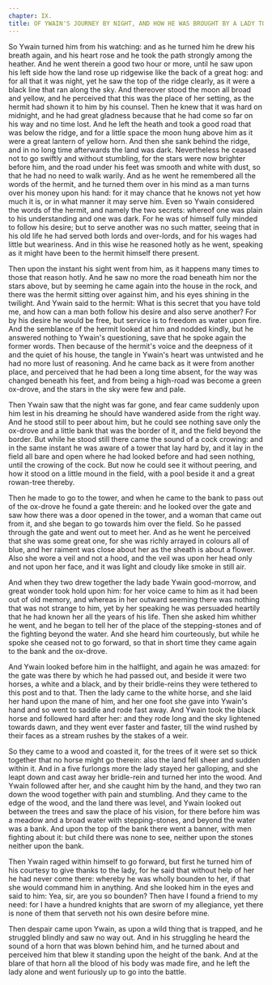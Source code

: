```yaml
---
chapter: IX.
title: OF YWAIN'S JOURNEY BY NIGHT, AND HOW HE WAS BROUGHT BY A LADY TO THE PLACE OF HIS VISION, AND SO LEFT HER.
---
```

So Ywain turned him from his watching: and as he turned him he drew his breath again, and his heart rose and he took the path strongly among the heather. And he went therein a good two hour or more, until he saw upon his left side how the land rose up ridgewise like the back of a great hog: and for all that it was night, yet he saw the top of the ridge clearly, as it were a black line that ran along the sky. And thereover stood the moon all broad and yellow, and he perceived that this was the place of her setting, as the hermit had shown it to him by his counsel. Then he knew that it was hard on midnight, and he had great gladness because that he had come so far on his way and no time lost. And he left the heath and took a good road that was below the ridge, and for a little space the moon hung above him as it were a great lantern of yellow horn. And then she sank behind the ridge, and in no long time afterwards the land was dark. Nevertheless he ceased not to go swiftly and without stumbling, for the stars were now brighter before him, and the road under his feet was smooth and white with dust, so that he had no need to walk warily. And as he went he remembered all the words of the hermit, and he turned them over in his mind as a man turns over his money upon his hand: for it may chance that he knows not yet how much it is, or in what manner it may serve him. Even so Ywain considered the words of the hermit, and namely the two secrets: whereof one was plain to his understanding and one was dark. For he was of himself fully minded to follow his desire; but to serve another was no such matter, seeing that in his old life he had served both lords and over-lords, and for his wages had little but weariness. And in this wise he reasoned hotly as he went, speaking as it might have been to the hermit himself there present.

Then upon the instant his sight went from him, as it happens many times to those that reason hotly. And he saw no more the road beneath him nor the stars above, but by seeming he came again into the house in the rock, and there was the hermit sitting over against him, and his eyes shining in the twilight. And Ywain said to the hermit: What is this secret that you have told me, and how can a man both follow his desire and also serve another? For by his desire he would be free, but service is to freedom as water upon fire. And the semblance of the hermit looked at him and nodded kindly, but he answered nothing to Ywain's questioning, save that he spoke again the former words. Then because of the hermit's voice and the deepness of it and the quiet of his house, the tangle in Ywain's heart was untwisted and he had no more lust of reasoning. And he came back as it were from another place, and perceived that he had been a long time absent, for the way was changed beneath his feet, and from being a high-road was become a green ox-drove, and the stars in the sky were few and pale.

Then Ywain saw that the night was far gone, and fear came suddenly upon him lest in his dreaming he should have wandered aside from the right way. And he stood still to peer about him, but he could see nothing save only the ox-drove and a little bank that was the border of it, and the field beyond the border. But while he stood still there came the sound of a cock crowing: and in the same instant he was aware of a tower that lay hard by, and it lay in the field all bare and open where he had looked before and had seen nothing, until the crowing of the cock. But now he could see it without peering, and how it stood on a little mound in the field, with a pool beside it and a great rowan-tree thereby.

Then he made to go to the tower, and when he came to the bank to pass out of the ox-drove he found a gate therein: and he looked over the gate and saw how there was a door opened in the tower, and a woman that came out from it, and she began to go towards him over the field. So he passed through the gate and went out to meet her. And as he went he perceived that she was some great one, for she was richly arrayed in colours all of blue, and her raiment was close about her as the sheath is about a flower. Also she wore a veil and not a hood, and the veil was upon her head only and not upon her face, and it was light and cloudy like smoke in still air.

And when they two drew together the lady bade Ywain good-morrow, and great wonder took hold upon him: for her voice came to him as it had been out of old memory, and whereas in her outward seeming there was nothing that was not strange to him, yet by her speaking he was persuaded heartily that he had known her all the years of his life. Then she asked him whither he went, and he began to tell her of the place of the stepping-stones and of the fighting beyond the water. And she heard him courteously, but while he spoke she ceased not to go forward, so that in short time they came again to the bank and the ox-drove.

And Ywain looked before him in the halflight, and again he was amazed: for the gate was there by which he had passed out, and beside it were two horses, a white and a black, and by their bridle-reins they were tethered to this post and to that. Then the lady came to the white horse, and she laid her hand upon the mane of him, and her one foot she gave into Ywain's hand and so went to saddle and rode fast away. And Ywain took the black horse and followed hard after her: and they rode long and the sky lightened towards dawn, and they went ever faster and faster, till the wind rushed by their faces as a stream rushes by the stakes of a weir.

So they came to a wood and coasted it, for the trees of it were set so thick together that no horse might go therein: also the land fell sheer and sudden within it. And in a five furlongs more the lady stayed her galloping, and she leapt down and cast away her bridle-rein and turned her into the wood. And Ywain followed after her, and she caught him by the hand, and they two ran down the wood together with pain and stumbling. And they came to the edge of the wood, and the land there was level, and Ywain looked out between the trees and saw the place of his vision, for there before him was a meadow and a broad water with stepping-stones, and beyond the water was a bank. And upon the top of the bank there went a banner, with men fighting about it: but child there was none to see, neither upon the stones neither upon the bank.

Then Ywain raged within himself to go forward, but first he turned him of his courtesy to give thanks to the lady, for he said that without help of her he had never come there: whereby he was wholly bounden to her, if that she would command him in anything. And she looked him in the eyes and said to him: Yea, sir, are you so bounden? Then have I found a friend to my need: for I have a hundred knights that are sworn of my allegiance, yet there is none of them that serveth not his own desire before mine.

Then despair came upon Ywain, as upon a wild thing that is trapped, and he struggled blindly and saw no way out. And in his struggling he heard the sound of a horn that was blown behind him, and he turned about and perceived him that blew it standing upon the height of the bank. And at the blare of that horn all the blood of his body was made fire, and he left the lady alone and went furiously up to go into the battle.
  

